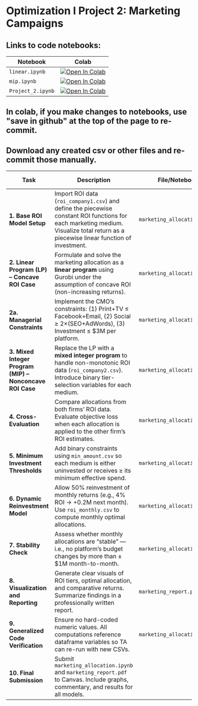 # Optimization I Project 2: Marketing Campaigns

## Links to code notebooks:

| Notebook          | Colab |
|-------------------|-------|
| `linear.ipynb`    | [![Open In Colab](https://colab.research.google.com/assets/colab-badge.svg)](https://colab.research.google.com/github/ethandavenport/Optimization-I-Project-2/blob/main/linear.ipynb) |
| `mip.ipynb`       | [![Open In Colab](https://colab.research.google.com/assets/colab-badge.svg)](https://colab.research.google.com/github/ethandavenport/Optimization-I-Project-2/blob/main/mip.ipynb) |
| `Project_2.ipynb` | [![Open In Colab](https://colab.research.google.com/assets/colab-badge.svg)](https://colab.research.google.com/github/ethandavenport/Optimization-I-Project-2/blob/main/Project_2.ipynb) |


## In colab, if you make changes to notebooks, use "save in github" at the top of the page to re-commit.
## Download any created csv or other files and re-commit those manually.

| Task                                                     | Description                                                                                                                                                                          | File/Notebook                | Done by | Date | Notes                                                                    |
| -------------------------------------------------------- | ------------------------------------------------------------------------------------------------------------------------------------------------------------------------------------ | ---------------------------- | ------- | ---- | ------------------------------------------------------------------------ |
| **1. Base ROI Model Setup**                              | Import ROI data (`roi_company1.csv`) and define the piecewise constant ROI functions for each marketing medium. Visualize total return as a piecewise linear function of investment. | `marketing_allocation.ipynb` |         |      | Include a `pd.read_csv(...)` call clearly commented at top.              |
| **2. Linear Program (LP) – Concave ROI Case**            | Formulate and solve the marketing allocation as a **linear program** using Gurobi under the assumption of concave ROI (non-increasing returns).                                      | `marketing_allocation.ipynb` |         |      | Maximize total return subject to a $10M budget and platform constraints. |
| **2a. Managerial Constraints**                           | Implement the CMO’s constraints: (1) Print+TV ≤ Facebook+Email, (2) Social ≥ 2×(SEO+AdWords), (3) Investment ≤ $3M per platform.                                                     | `marketing_allocation.ipynb` |         |      | Verify constraint feasibility before solving.                            |
| **3. Mixed Integer Program (MIP) – Nonconcave ROI Case** | Replace the LP with a **mixed integer program** to handle non-monotonic ROI data (`roi_company2.csv`). Introduce binary tier-selection variables for each medium.                    | `marketing_allocation.ipynb` |         |      | Each tier’s activation controlled by binary variables.                   |
| **4. Cross-Evaluation**                                  | Compare allocations from both firms’ ROI data. Evaluate objective loss when each allocation is applied to the other firm’s ROI estimates.                                            | `marketing_allocation.ipynb` |         |      | Quantify robustness and interpret managerial implications.               |
| **5. Minimum Investment Thresholds**                     | Add binary constraints using `min_amount.csv` so each medium is either uninvested or receives ≥ its minimum effective spend.                                                         | `marketing_allocation.ipynb` |         |      | Re-solve MIP with these additional thresholds.                           |
| **6. Dynamic Reinvestment Model**                        | Allow 50% reinvestment of monthly returns (e.g., 4% ROI → +0.2M next month). Use `roi_monthly.csv` to compute monthly optimal allocations.                                           | `marketing_allocation.ipynb` |         |      | Re-optimize monthly budget given compounding returns.                    |
| **7. Stability Check**                                   | Assess whether monthly allocations are “stable” — i.e., no platform’s budget changes by more than ±$1M month-to-month.                                                               | `marketing_allocation.ipynb` |         |      | If unstable, describe how to enforce stability in future MIP.            |
| **8. Visualization and Reporting**                       | Generate clear visuals of ROI tiers, optimal allocation, and comparative returns. Summarize findings in a professionally written report.                                             | `marketing_report.pdf`       |         |      | Include graphs, explanation, and embedded code screenshots.              |
| **9. Generalized Code Verification**                     | Ensure no hard-coded numeric values. All computations reference dataframe variables so TA can re-run with new CSVs.                                                                  | `marketing_allocation.ipynb` |         |      | Failure to generalize = 10% automatic penalty.                           |
| **10. Final Submission**                                 | Submit `marketing_allocation.ipynb` and `marketing_report.pdf` to Canvas. Include graphs, commentary, and results for all models.                                                    |                              |         |      | 66% grade = correctness, 34% = quality of analysis.                      |
